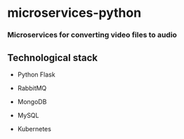 # microservices-python

### Microservices for converting video files to audio

## Technological stack

- Python Flask

- RabbitMQ

- MongoDB

- MySQL

- Kubernetes



